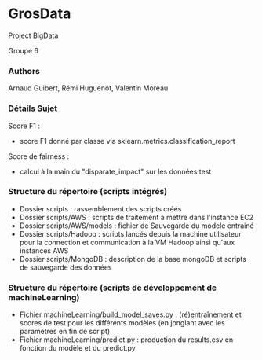 # GrosData
Project BigData

Groupe 6

### Authors
Arnaud Guibert, Rémi Huguenot, Valentin Moreau

### Détails Sujet

Score F1 :
- score F1 donné par classe via sklearn.metrics.classification_report

Score de fairness :
- calcul à la main du "disparate_impact" sur les données test

### Structure du répertoire (scripts intégrés)

- Dossier scripts : rassemblement des scripts créés 
- Dossier scripts/AWS : scripts de traitement à mettre dans l'instance EC2 
- Dossier scripts/AWS/models : fichier de Sauvegarde du modele entrainé
- Dossier scripts/Hadoop : scripts lancés depuis la machine utilisateur pour la connection et communication à la VM Hadoop ainsi qu'aux instances AWS
- Dossier scripts/MongoDB : description de la base mongoDB et scripts de sauvegarde des données

### Structure du répertoire (scripts de développement de machineLearning)

- Fichier machineLearning/build_model_saves.py : (ré)entraînement et scores de test pour les différents modèles (en jonglant avec les paramètres en fin de script)
- Fichier machineLearning/predict.py : production du results.csv en fonction du modèle et du predict.py
